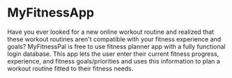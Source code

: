 # MyFitnessApp
Have you ever looked for a new online workout routine and realized that these workout routines aren't compatible with your fitness experience and goals? MyFitnessPal is free to use fitness planner app with a fully functional login database. This app lets the user enter their current fitness progress, experience, and fitness goals/priorities and uses this information to plan a workout routine fitted to their fitness needs. 
